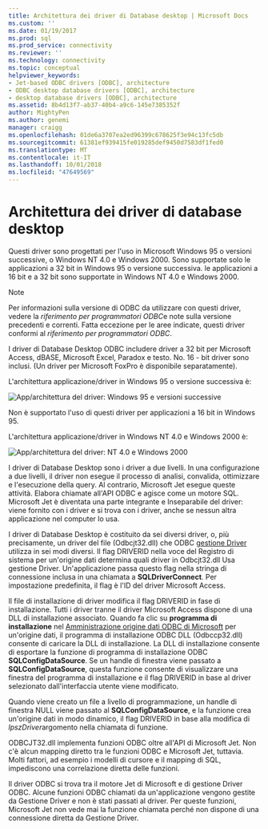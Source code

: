 ```yaml
---
title: Architettura dei driver di Database desktop | Microsoft Docs
ms.custom: ''
ms.date: 01/19/2017
ms.prod: sql
ms.prod_service: connectivity
ms.reviewer: ''
ms.technology: connectivity
ms.topic: conceptual
helpviewer_keywords:
- Jet-based ODBC drivers [ODBC], architecture
- ODBC desktop database drivers [ODBC], architecture
- desktop database drivers [ODBC], architecture
ms.assetid: 8b4d13f7-ab37-40b4-a9c6-145e7385352f
author: MightyPen
ms.author: genemi
manager: craigg
ms.openlocfilehash: 01de6a3707ea2ed96399c678625f3e94c13fc5db
ms.sourcegitcommit: 61381ef939415fe019285def9450d7583df1fed0
ms.translationtype: MT
ms.contentlocale: it-IT
ms.lasthandoff: 10/01/2018
ms.locfileid: "47649569"
---
```

# <a name="desktop-database-drivers-architecture"></a>Architettura dei driver di database desktop
Questi driver sono progettati per l'uso in Microsoft Windows 95 o versioni successive, o Windows NT 4.0 e Windows 2000. Sono supportate solo le applicazioni a 32 bit in Windows 95 o versione successiva. le applicazioni a 16 bit e a 32 bit sono supportate in Windows NT 4.0 e Windows 2000.  
  
> [!NOTE]  
>  Per informazioni sulla versione di ODBC da utilizzare con questi driver, vedere la *riferimento per programmatori ODBC*e note sulla versione precedenti e correnti. Fatta eccezione per le aree indicate, questi driver conformi al *riferimento per programmatori ODBC*.  
  
 I driver di Database Desktop ODBC includere driver a 32 bit per Microsoft Access, dBASE, Microsoft Excel, Paradox e testo. No. 16 - bit driver sono inclusi. (Un driver per Microsoft FoxPro è disponibile separatamente).  
  
 L'architettura applicazione/driver in Windows 95 o versione successiva è:  
  
 ![App&#47;architettura del driver: Windows 95 e versioni successive](../../odbc/microsoft/media/odbcjetarch1.gif "ODBCJetArch1")  
  
 Non è supportato l'uso di questi driver per applicazioni a 16 bit in Windows 95.  
  
 L'architettura applicazione/driver in Windows NT 4.0 e Windows 2000 è:  
  
 ![App&#47;architettura del driver: NT 4.0 e Windows 2000](../../odbc/microsoft/media/odbcjetarch2.gif "ODBCJetArch2")  
  
 I driver di Database Desktop sono i driver a due livelli. In una configurazione a due livelli, il driver non esegue il processo di analisi, convalida, ottimizzare e l'esecuzione della query. Al contrario, Microsoft Jet esegue queste attività. Elabora chiamate all'API ODBC e agisce come un motore SQL. Microsoft Jet è diventata una parte integrante e Inseparabile del driver: viene fornito con i driver e si trova con i driver, anche se nessun altra applicazione nel computer lo usa.  
  
 I driver di Database Desktop è costituito da sei diversi driver, o, più precisamente, un driver del file (Odbcjt32.dll) che ODBC [gestione Driver](../../odbc/reference/the-driver-manager.md) utilizza in sei modi diversi. Il flag DRIVERID nella voce del Registro di sistema per un'origine dati determina quali driver in Odbcjt32.dll Usa gestione Driver. Un'applicazione passa questo flag nella stringa di connessione inclusa in una chiamata a **SQLDriverConnect**. Per impostazione predefinita, il flag è l'ID del driver Microsoft Access.  
  
 Il file di installazione di driver modifica il flag DRIVERID in fase di installazione. Tutti i driver tranne il driver Microsoft Access dispone di una DLL di installazione associato. Quando fa clic su **programma di installazione** nel [Amministrazione origine dati ODBC di Microsoft](../../odbc/admin/odbc-data-source-administrator.md) per un'origine dati, il programma di installazione ODBC DLL (Odbccp32.dll) consente di caricare la DLL di installazione. La DLL di installazione consente di esportare la funzione di programma di installazione ODBC **SQLConfigDataSource**. Se un handle di finestra viene passato a **SQLConfigDataSource**, questa funzione consente di visualizzare una finestra del programma di installazione e il flag DRIVERID in base al driver selezionato dall'interfaccia utente viene modificato.  
  
 Quando viene creato un file a livello di programmazione, un handle di finestra NULL viene passato al **SQLConfigDataSource**, e la funzione crea un'origine dati in modo dinamico, il flag DRIVERID in base alla modifica di *lpszDriver*argomento nella chiamata di funzione.  
  
 ODBCJT32.dll implementa funzioni ODBC oltre all'API di Microsoft Jet. Non c'è alcun mapping diretto tra le funzioni ODBC e Microsoft Jet, tuttavia. Molti fattori, ad esempio i modelli di cursore e il mapping di SQL, impediscono una correlazione diretta delle funzioni.  
  
 Il driver ODBC si trova tra il motore Jet di Microsoft e di gestione Driver ODBC. Alcune funzioni ODBC chiamati da un'applicazione vengono gestite da Gestione Driver e non è stati passati al driver. Per queste funzioni, Microsoft Jet non vede mai la funzione chiamata perché non dispone di una connessione diretta da Gestione Driver.
